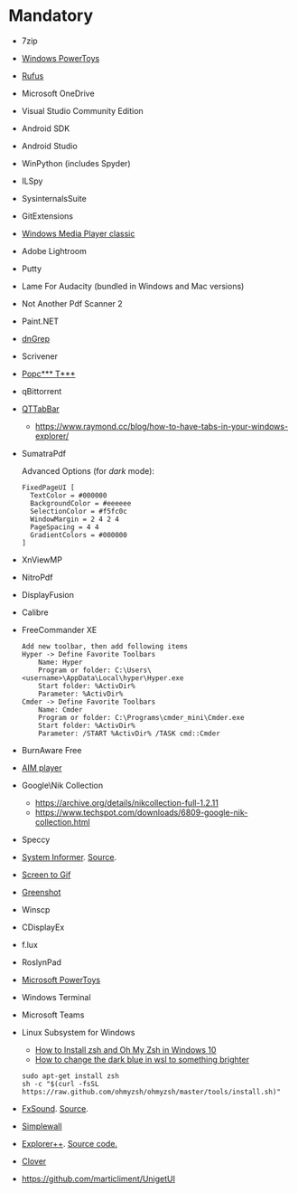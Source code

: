 # Mandatory

- 7zip
- [Windows PowerToys](https://github.com/microsoft/PowerToys)
- [Rufus](https://rufus.ie/)
- Microsoft OneDrive
- Visual Studio Community Edition
- Android SDK
- Android Studio
- WinPython (includes Spyder)
- ILSpy
- SysinternalsSuite
- GitExtensions
- [Windows Media Player classic](https://github.com/clsid2/mpc-hc)
- Adobe Lightroom
- Putty
- Lame For Audacity (bundled in Windows and Mac versions)
- Not Another Pdf Scanner 2
- Paint.NET
- [dnGrep](https://github.com/dnGrep/dnGrep)
- Scrivener
- [Popc*** T***](https://github.com/popcorn-official/popcorn-desktop)
- qBittorrent
- [QTTabBar](http://qttabbar.wikidot.com/)
  - <https://www.raymond.cc/blog/how-to-have-tabs-in-your-windows-explorer/>
- SumatraPdf

  Advanced Options (for _dark_ mode):

  ```plaintext
  FixedPageUI [
    TextColor = #000000
    BackgroundColor = #eeeeee
    SelectionColor = #f5fc0c
    WindowMargin = 2 4 2 4
    PageSpacing = 4 4
    GradientColors = #000000
  ]
  ```

- XnViewMP
- NitroPdf
- DisplayFusion
- Calibre
- FreeCommander XE

    ```plaintext
    Add new toolbar, then add following items
    Hyper -> Define Favorite Toolbars
        Name: Hyper
        Program or folder: C:\Users\<username>\AppData\Local\hyper\Hyper.exe
        Start folder: %ActivDir%
        Parameter: %ActivDir%
    Cmder -> Define Favorite Toolbars
        Name: Cmder
        Program or folder: C:\Programs\cmder_mini\Cmder.exe
        Start folder: %ActivDir%
        Parameter: /START %ActivDir% /TASK cmd::Cmder
    ```

- BurnAware Free
- [AIM player](https://www.aimp.ru/)
- Google\Nik Collection
  - <https://archive.org/details/nikcollection-full-1.2.11>
  - <https://www.techspot.com/downloads/6809-google-nik-collection.html>
- Speccy
- [System Informer](https://systeminformer.sourceforge.io). [Source](https://github.com/winsiderss/systeminformer).
- [Screen to Gif](https://www.screentogif.com/)
- [Greenshot](https://getgreenshot.org)
- Winscp
- CDisplayEx
- f.lux
- RoslynPad
- [Microsoft PowerToys](https://github.com/microsoft/PowerToys)
- Windows Terminal
- Microsoft Teams
- Linux Subsystem for Windows
  - [How to Install zsh and Oh My Zsh in Windows 10](https://www.maketecheasier.com/install-zsh-and-oh-my-zsh-windows10/)
  - [How to change the dark blue in wsl to something brighter](https://superuser.com/a/1409856/783826)

  ```plaintext
  sudo apt-get install zsh
  sh -c "$(curl -fsSL https://raw.github.com/ohmyzsh/ohmyzsh/master/tools/install.sh)"
  ```

- [FxSound](https://www.fxsound.com). [Source](https://github.com/fxsound2/fxsound-app).
- [Simplewall](https://github.com/henrypp/simplewall)
- [Explorer++](https://explorerplusplus.com). [Source code.](https://github.com/derceg/explorerplusplus)
- [Clover](http://en.ejie.me)
- <https://github.com/marticliment/UnigetUI>
